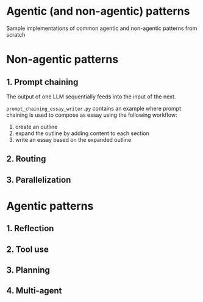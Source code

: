 # Agentic (and non-agentic) patterns
Sample implementations of common agentic and non-agentic patterns from scratch

# Non-agentic patterns
## 1. Prompt chaining
The output of one LLM sequentially feeds into the input of the next.

`prompt_chaining_essay_writer.py` contains an example where prompt chaining is used to compose as essay using the following workflow:
1. create an outline
2. expand the outline by adding content to each section
3. write an essay based on the expanded outline

## 2. Routing

## 3. Parallelization

# Agentic patterns
## 1. Reflection

## 2. Tool use

## 3. Planning

## 4. Multi-agent
